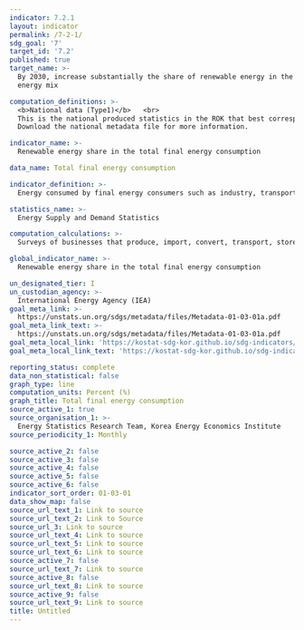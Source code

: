 ```yaml
---
indicator: 7.2.1
layout: indicator
permalink: /7-2-1/
sdg_goal: '7'
target_id: '7.2'
published: true
target_name: >-
  By 2030, increase substantially the share of renewable energy in the global
  energy mix

computation_definitions: >-
  <b>National data (Type1)</b>   <br>
  This is the national produced statistics in the ROK that best corresponds to the definition of UN SDGs indicators. <br>
  Download the national metadata file for more information.

indicator_name: >-
  Renewable energy share in the total final energy consumption

data_name: Total final energy consumption

indicator_definition: >-
  Energy consumed by final energy consumers such as industry, transportation, household, and commercial sectors, which includes primary energy consumption by final consumers and post-conversion secondary energy. In the national statistics, only power and heat energy supplied by KEPCO and regional heating suppliers is included in final energy consumption. Power and heat energy produced by self-producers is included in final consumption as production/industry-specific fuel consumption, and self-generated power sold to Korea Power Exchange is included in final consumption as power

statistics_name: >-
  Energy Supply and Demand Statistics 

computation_calculations: >-
  Surveys of businesses that produce, import, convert, transport, store or sell energy

global_indicator_name: >-
  Renewable energy share in the total final energy consumption

un_designated_tier: I
un_custodian_agency: >-
  International Energy Agency (IEA)
goal_meta_link: >-
  https://unstats.un.org/sdgs/metadata/files/Metadata-01-03-01a.pdf   
goal_meta_link_text: >-
  https://unstats.un.org/sdgs/metadata/files/Metadata-01-03-01a.pdf   
goal_meta_local_link: 'https://kostat-sdg-kor.github.io/sdg-indicators/public/data/Metadata-01-03-01_ENG.pdf'
goal_meta_local_link_text: 'https://kostat-sdg-kor.github.io/sdg-indicators/public/data/Metadata-01-03-01_ENG.pdf'

reporting_status: complete
data_non_statistical: false
graph_type: line
computation_units: Percent (%)
graph_title: Total final energy consumption
source_active_1: true
source_organisation_1: >-
  Energy Statistics Research Team, Korea Energy Economics Institute
source_periodicity_1: Monthly

source_active_2: false
source_active_3: false
source_active_4: false
source_active_5: false
source_active_6: false
indicator_sort_order: 01-03-01
data_show_map: false
source_url_text_1: Link to source
source_url_text_2: Link to Source
source_url_3: Link to source
source_url_text_4: Link to source
source_url_text_5: Link to source
source_url_text_6: Link to source
source_active_7: false
source_url_text_7: Link to source
source_active_8: false
source_url_text_8: Link to source
source_active_9: false
source_url_text_9: Link to source
title: Untitled
---
```

